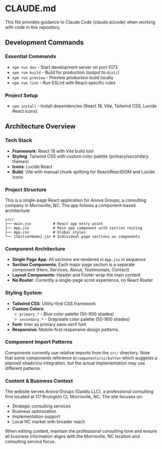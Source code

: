 # CLAUDE.md

This file provides guidance to Claude Code (claude.ai/code) when working with code in this repository.

## Development Commands

### Essential Commands
- `npm run dev` - Start development server on port 5173
- `npm run build` - Build for production (output to `dist/`)
- `npm run preview` - Preview production build locally
- `npm run lint` - Run ESLint with React-specific rules

### Project Setup
- `npm install` - Install dependencies (React 18, Vite, Tailwind CSS, Lucide React icons)

## Architecture Overview

### Tech Stack
- **Framework**: React 18 with Vite build tool
- **Styling**: Tailwind CSS with custom color palette (primary/secondary themes)
- **Icons**: Lucide React
- **Build**: Vite with manual chunk splitting for React/ReactDOM and Lucide icons

### Project Structure
This is a single-page React application for Anova Groups, a consulting company in Morrisville, NC. The app follows a component-based architecture:

```
src/
├── main.jsx          # React app entry point
├── App.jsx           # Main app component with section routing
├── App.css           # Global styles
└── [SectionName].jsx # Individual page sections as components
```

### Component Architecture
- **Single Page App**: All sections are rendered in `App.jsx` in sequence
- **Section Components**: Each major page section is a separate component (Hero, Services, About, Testimonials, Contact)
- **Layout Components**: Header and Footer wrap the main content
- **No Router**: Currently a single-page scroll experience, no React Router

### Styling System
- **Tailwind CSS**: Utility-first CSS framework
- **Custom Colors**: 
  - `primary.*` - Blue color palette (50-900 shades)
  - `secondary.*` - Gray/slate color palette (50-900 shades)
- **Font**: Inter as primary sans-serif font
- **Responsive**: Mobile-first responsive design patterns

### Component Import Patterns
Components currently use relative imports from the `src/` directory. Note that some components reference `@/components/ui/button` which suggests a planned shadcn/ui integration, but the actual implementation may use different patterns.

### Content & Business Context
The website serves Anova Groups (Gaddu LLC), a professional consulting firm located at 117 Bruington Ct, Morrisville, NC. The site focuses on:
- Strategic consulting services
- Business optimization
- Implementation support
- Local NC market with broader reach

When editing content, maintain the professional consulting tone and ensure all business information aligns with the Morrisville, NC location and consulting service focus.